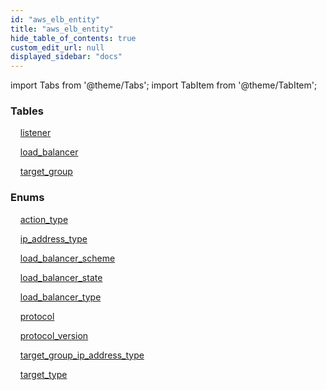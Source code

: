 ```yaml
---
id: "aws_elb_entity"
title: "aws_elb_entity"
hide_table_of_contents: true
custom_edit_url: null
displayed_sidebar: "docs"
---
```


import Tabs from '@theme/Tabs';
import TabItem from '@theme/TabItem';

<Tabs queryString="view">
  <TabItem value="components" label="Components" default>

### Tables

    [listener](../../aws/tables/aws_elb_entity_listener.Listener)

    [load_balancer](../../aws/tables/aws_elb_entity_load_balancer.LoadBalancer)

    [target_group](../../aws/tables/aws_elb_entity_target_group.TargetGroup)

### Enums
    [action_type](../../aws/enums/aws_elb_entity_listener.ActionTypeEnum)

    [ip_address_type](../../aws/enums/aws_elb_entity_load_balancer.IpAddressType)

    [load_balancer_scheme](../../aws/enums/aws_elb_entity_load_balancer.LoadBalancerSchemeEnum)

    [load_balancer_state](../../aws/enums/aws_elb_entity_load_balancer.LoadBalancerStateEnum)

    [load_balancer_type](../../aws/enums/aws_elb_entity_load_balancer.LoadBalancerTypeEnum)

    [protocol](../../aws/enums/aws_elb_entity_target_group.ProtocolEnum)

    [protocol_version](../../aws/enums/aws_elb_entity_target_group.ProtocolVersionEnum)

    [target_group_ip_address_type](../../aws/enums/aws_elb_entity_target_group.TargetGroupIpAddressTypeEnum)

    [target_type](../../aws/enums/aws_elb_entity_target_group.TargetTypeEnum)

</TabItem>
  <TabItem value="code-examples" label="Code examples">

</TabItem>
</Tabs>
